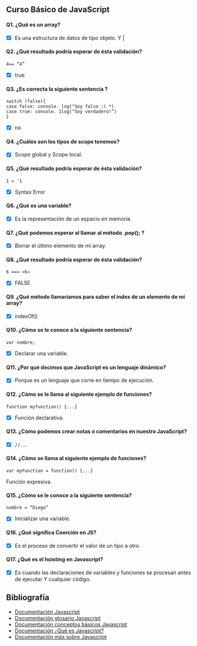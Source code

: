 ## Curso Básico de JavaScript

#### Q1. ¿Qué es un array?

- [x] Es una estructura de datos de tipo objeto. Y |

#### Q2. ¿Qué resultado podría esperar de ésta validación?

`4== “4”`

- [x] true

#### Q3. ¿Es correcta la siguiente sentencia ?

```
switch (false){
case false: console. log("Soy falso :( *)
case true: console. 1log("Soy verdadero!”)
}
```

- [x] no

#### Q4. ¿Cuáles son los tipos de scope tenemos?

- [x] Scope global y Scope local.

#### Q5. ¿Qué resultado podría esperar de ésta validación?

`1 = '1`

- [x] Syntax Error

#### Q6. ¿Qué es una variable?

- [x] Es la representación de un espacio en memoria.

#### Q7. ¿Qué podemos esperar al llamar al método .pop(); ?

- [x] Borrar el último elemento de mi array.

#### Q8. ¿Qué resultado podría esperar de ésta validación?

`6 === «6»`

- [x] FALSE

#### Q9. ¿Qué método llamaríamos para saber el index de un elemento de mi array?

- [x] indexOf()

#### Q10. ¿Cómo se le conoce a la siguiente sentencia?

`var nombre;`

- [x] Declarar una variable.

#### Q11. ¿Por qué decimos que JavaScript es un lenguaje dinámico?

- [x] Porque es un lenguaje que corre en tiempo de ejecución.

#### Q12. ¿Cómo se le llama al siguiente ejemplo de funciones?

`function myfunction() {...}`

- [x] Función declarativa.

#### Q13. ¿Cómo podemos crear notas o comentarios en nuestro JavaScript?

- [x] `//..`.

#### Q14. ¿Cómo se llama al siguiente ejemplo de funciones?

`var myFunction = function() {...}`

Función expresiva.

#### Q15. ¿Cómo se le conoce a la siguiente sentencia?

`nombre = “Diego”`

- [x] Inicializar una variable.

#### Q16. ¿Qué significa Coerción en JS?

- [x] Es el proceso de convertir el valor de un tipo a otro.

#### Q17. ¿Qué es el hoisting en Javascript?

- [x] Es cuando las declaraciones de variables y funciones se procesan antes de ejecutar Y
      cualquier código.

## Bibliografía

- [Documentación Javascript](https://developer.mozilla.org/es/docs/Web/JavaScript)
- [Documentación glosario Javascript](https://developer.mozilla.org/es/docs/Glossary/JavaScript)
- [Documentación conceptos básicos Javascript](https://developer.mozilla.org/es/docs/Learn/Getting_started_with_the_web/JavaScript_basics)
- [Documentación ¿Qué es Javascript?](https://developer.mozilla.org/es/docs/Learn/JavaScript/First_steps/What_is_JavaScript)
- [Documentación más sobre Javascript](https://developer.mozilla.org/es/docs/Web/JavaScript/About_JavaScript)
